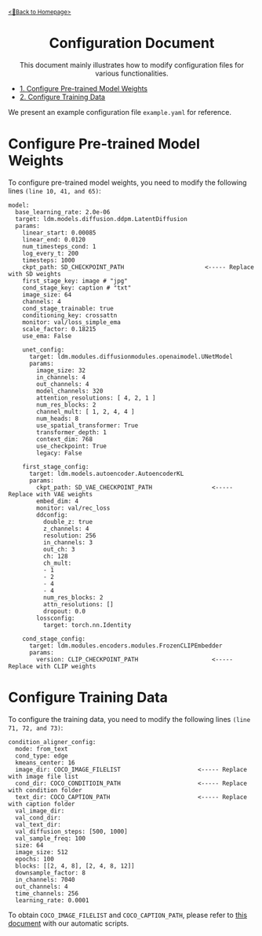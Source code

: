 [<u><small><🎯Back to Homepage></small></u>](/README.md)

<div align="center">

# Configuration Document
This document mainly illustrates how to modify configuration files for various functionalities.

</div>

- [<u>1. Configure Pre-trained Model Weights</u>](#configure-pre-trained-model-weights)
- [<u>2. Configure Training Data</u>](#configure-training-data)

We present an example configuration file `example.yaml` for reference.

<!-- omit in toc -->
# Configure Pre-trained Model Weights
To configure pre-trained model weights, you need to modify the following lines `(line 10, 41, and 65)`:
```
model:
  base_learning_rate: 2.0e-06
  target: ldm.models.diffusion.ddpm.LatentDiffusion
  params:
    linear_start: 0.00085
    linear_end: 0.0120
    num_timesteps_cond: 1
    log_every_t: 200
    timesteps: 1000
    ckpt_path: SD_CHECKPOINT_PATH                       <----- Replace with SD weights
    first_stage_key: image # "jpg"
    cond_stage_key: caption # "txt"
    image_size: 64
    channels: 4
    cond_stage_trainable: true
    conditioning_key: crossattn
    monitor: val/loss_simple_ema
    scale_factor: 0.18215
    use_ema: False

    unet_config:
      target: ldm.modules.diffusionmodules.openaimodel.UNetModel
      params:
        image_size: 32
        in_channels: 4
        out_channels: 4
        model_channels: 320
        attention_resolutions: [ 4, 2, 1 ]
        num_res_blocks: 2
        channel_mult: [ 1, 2, 4, 4 ]
        num_heads: 8
        use_spatial_transformer: True
        transformer_depth: 1
        context_dim: 768
        use_checkpoint: True
        legacy: False

    first_stage_config:
      target: ldm.models.autoencoder.AutoencoderKL
      params:
        ckpt_path: SD_VAE_CHECKPOINT_PATH                 <----- Replace with VAE weights
        embed_dim: 4
        monitor: val/rec_loss
        ddconfig:
          double_z: true
          z_channels: 4
          resolution: 256
          in_channels: 3
          out_ch: 3
          ch: 128
          ch_mult:
          - 1
          - 2
          - 4
          - 4
          num_res_blocks: 2
          attn_resolutions: []
          dropout: 0.0
        lossconfig:
          target: torch.nn.Identity

    cond_stage_config:
      target: ldm.modules.encoders.modules.FrozenCLIPEmbedder
      params:
        version: CLIP_CHECKPOINT_PATH                     <----- Replace with CLIP weights
```

<!-- omit in toc -->
# Configure Training Data
To configure the training data, you need to modify the following lines `(line 71, 72, and 73)`:

```
condition_aligner_config:
  mode: from_text
  cond_type: edge
  kmeans_center: 16
  image_dir: COCO_IMAGE_FILELIST                      <----- Replace with image file list
  cond_dir: COCO_CONDITIOIN_PATH                      <----- Replace with condition folder
  text_dir: COCO_CAPTION_PATH                         <----- Replace with caption folder
  val_image_dir: 
  val_cond_dir: 
  val_text_dir: 
  val_diffusion_steps: [500, 1000]
  val_sample_freq: 100
  size: 64
  image_size: 512
  epochs: 100
  blocks: [[2, 4, 8], [2, 4, 8, 12]]
  downsample_factor: 8
  in_channels: 7040
  out_channels: 4
  time_channels: 256
  learning_rate: 0.0001
```
To obtain `COCO_IMAGE_FILELIST` and `COCO_CAPTION_PATH`, please refer to [this document](/tools/README.md) with our automatic scripts.